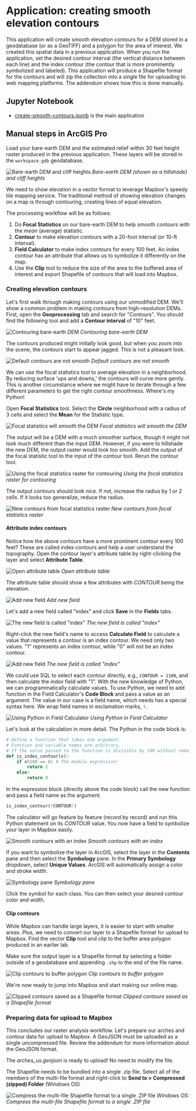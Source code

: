 # Application: creating smooth elevation contours

This application will create smooth elevation contours for a DEM stored in a geodatabase (or as a GeoTIFF) and a polygon for the area of interest. We created this spatial data in a previous application. When you run the application, set the desired contour interval (the vertical distance between each line) and the index contour (the contour that is more prominently symbolized and labeled). This application will produce a Shapefile format for the contours and will zip the collection into a single file for uploading to web mapping platforms. The addendum shows how this is done manually.  


## Jupyter Notebook

* [create-smooth-contours.ipynb](create-smooth-contours.ipynb) is the main application

## Manual steps in ArcGIS Pro

Load your bare-earth DEM and the estimated relief within 30 feet height raster produced in the previous application. These layers will be stored in the `workspace.gdb` geodatabase.

![Bare-earth DEM and cliff heights](graphics/qa_01.jpg) 
*Bare-earth DEM (shown as a hillshade) and cliff heights*

We need to show elevation in a vector format to leverage Mapbox's speedy tile mapping service. The traditional method of showing elevation changes on a map is through contouring, creating lines of equal elevation.

The processing workflow will be as follows:

1. Do **Focal Statistics** on our bare-earth DEM to help smooth contours with the *mean* (average) statistic.
2. **Contour** to make elevation contours with a 20-foot interval (or 10-ft interval).
3. **Field Calculator** to make index contours for every 100 feet. An index contour has an attribute that allows us to symbolize it differently on the map.
4. Use the **Clip** tool to reduce the size of the area to the buffered area of interest and export Shapefile of contours that will load into Mapbox.


### Creating elevation contours

Let's first walk through making contours using our unmodified DEM. We'll show a common problem in making contours from high-resolution DEMs. First, open the **Geoprocessing** tab and search for "Contours". You should find the following tool and add a **Contour interval** of "10" feet.

![Contouring bare-earth DEM](graphics/qa_02.jpg) 
*Contouring bare-earth DEM*

The contours produced might initially look good, but when you zoom into the scene, the contours start to appear jagged. This is not a pleasant look.

![Default contours are not smooth](graphics/qa_03.jpg) 
*Default contours are not smooth*

We can use the focal statistics tool to average elevation in a neighborhood. By reducing surface 'ups and downs,' the contours will curve more gently. This is another circumstance where we might have to iterate through a few different parameters to get the right contour smoothness. Where's my Python!

Open **Focal Statistics** tool. Select the **Circle** neighborhood with a radius of 3 cells and select the **Mean** for the Statistic type.

![Focal statistics will smooth the DEM](graphics/qa_04.jpg) 
*Focal statistics will smooth the DEM*

The output will be a DEM with a much smoother surface, though it might not look much different than the input DEM. However, if you were to hillshade the new DEM, the output raster would look too smooth. Add the output of the focal statistic tool to the input of the contour tool. Rerun the contour tool.

![Using the focal statistics raster for contouring](graphics/qa_05.jpg) 
*Using the focal statistics raster for contouring*

The output contours should look nice. If not, increase the radius by 1 or 2 cells. If it looks too generalize, reduce the radius.

![New contours from focal statistics raster](graphics/qa_06.jpg) 
*New contours from focal statistics raster*

#### Attribute index contours

Notice how the above contours have a more prominent contour every 100 feet? These are called index contours and help a user understand the topography. Open the contour layer's attribute table by right-clicking the layer and select **Attribute Table**.

![Open attribute table](graphics/qa_07.jpg) 
*Open attribute table*

The attribute table should show a few attributes with *CONTOUR* being the elevation. 

![Add new field](graphics/qa_08.jpg) 
*Add new field*

Let's add a new field called "index" and click **Save** in the **Fields** tabs.

![The new field is called "index"](graphics/qa_09.jpg) 
*The new field is called "index"*

Right-click the new field's name to access **Calculate Field** to calculate a value that represents a contour is an index contour. We need only two values. "1" represents an index contour, while "0" will not be an index contour.

![Add new field](graphics/qa_10.jpg) 
*The new field is called "index"*

We could use SQL to select each contour directly, e.g., `CONTOUR = 1100`, and then calculate the *index* field with "1". With the new knowledge of Python, we can programmatically calculate values. To use Python, we need to add function in the Field Calculator's **Code Block** and pass a value as an argument. The value in our case is a field name, which needs has a special syntax here. We wrap field names in exclamation marks, `!`.

![Using Python in Field Calculator](graphics/qa_11.jpg) 
*Using Python in Field Calculator*

Let's look at the calculation in more detail. The Python in the code block is:

```Python
# Define a function that takes one argument. 
# Function and variable names are arbitrary.
# If the value passed to the function is divisible by 100 without remainder, it's an index contour. The function will return a 1. If not, it will return a 0.
def is_index_contour(x):
    if x%100 == 0: # The modulo expression!
        return 1
    else:
        return 0
```

In the expression block (directly above the code block) call the new function and pass a field name as the argument. 

```Python
is_index_contour(!CONTOUR!)
```

The calculator will go feature by feature (record by record) and run this Python statement on its *CONTOUR* value. You now have a field to symbolize your layer in Mapbox easily.

![Smooth contours with an index](graphics/qa_12.jpg) 
*Smooth contours with an index*

If you want to symbolize the layer in ArcGIS, select the layer in the **Contents** pane and then select the **Symbology** pane. In the **Primary Symbology** dropdown, select **Unique Values**. ArcGIS will automatically assign a color and stroke width.

![Symbology pane](graphics/qa_18.jpg) 
*Symbology pane*

Click the symbol for each class. You can then select your desired contour color and width.

#### Clip contours 

While Mapbox can handle large layers, it is easier to start with smaller areas. Plus, we need to convert our layer to a Shapefile format for upload to Mapbox. Find the vector **Clip** tool and clip to the buffer area polygon produced in an earlier lab.

Make sure the output layer is a Shapefile format by selecting a folder outside of a geodatabase and appending `.shp` to the end of the file name.

![Clip contours to buffer polygon](graphics/qa_16.jpg) 
*Clip contours to buffer polygon*

We're now ready to jump into Mapbox and start making our online map.

![Clipped contours saved as a Shapefile format](graphics/qa_17.jpg) 
*Clipped contours saved as a Shapefile format*


### Preparing data for upload to Mapbox

This concludes our raster analysis workflow. Let's prepare our arches and contour data for upload to Mapbox. A GeoJSON must be uploaded as a single uncompressed file. Review the addendum for more information about the GeoJSON format.

The *arches_us.geojson* is ready to upload! No need to modify the file.


The Shapefile needs to be bundled into a single .zip file. Select all of the members of the multi-file format and right-click to **Send to > Compressed (zipped) Folder** (Windows OS)


![Compress the multi-file Shapefile format to a single .ZIP file](graphics/q016.png) 
*Windows OS: Compress the multi-file Shapefile format to a single .ZIP file*